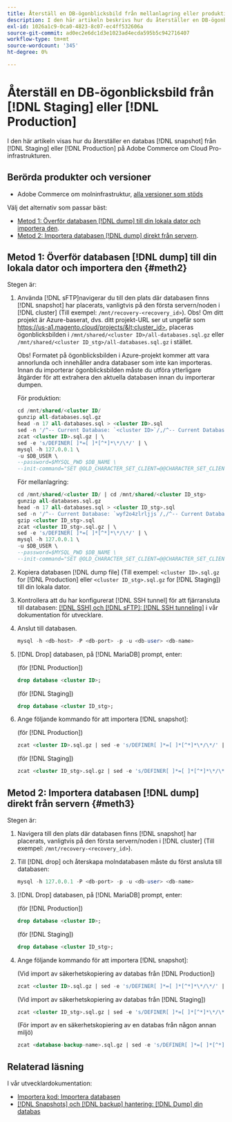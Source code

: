 ```yaml
---
title: Återställ en DB-ögonblicksbild från mellanlagring eller produktion
description: I den här artikeln beskrivs hur du återställer en DB-ögonblicksbild från Staging eller Production på Adobe Commerce i molninfrastrukturen.
exl-id: 1026a1c9-0ca0-4823-8c07-ec4ff532606a
source-git-commit: ad0ec2e6dc1d3e1023ad4ecda595b5c942716407
workflow-type: tm+mt
source-wordcount: '345'
ht-degree: 0%

---
```


# Återställ en DB-ögonblicksbild från [!DNL Staging] eller [!DNL Production]

I den här artikeln visas hur du återställer en databas [!DNL snapshot] från [!DNL Staging] eller [!DNL Production] på Adobe Commerce om Cloud Pro-infrastrukturen.

## Berörda produkter och versioner

* Adobe Commerce om molninfrastruktur, [alla versioner som stöds](https://magento.com/sites/default/files/magento-software-lifecycle-policy.pdf)

Välj det alternativ som passar bäst:

* [Metod 1: Överför databasen [!DNL dump] till din lokala dator och importera den](#meth2).
* [Metod 2: Importera databasen [!DNL dump] direkt från servern](#meth3).

## Metod 1: Överför databasen [!DNL dump] till din lokala dator och importera den {#meth2}

Stegen är:

1. Använda [!DNL sFTP]navigerar du till den plats där databasen finns [!DNL snapshot] har placerats, vanligtvis på den första servern/noden i [!DNL cluster] (Till exempel: `/mnt/recovery-<recovery_id>`). Obs! Om ditt projekt är Azure-baserat, dvs. ditt projekt-URL ser ut ungefär som https://us-a1.magento.cloud/projects/&lt;cluster_id>, placeras ögonblicksbilden i `/mnt/shared/<cluster ID>/all-databases.sql.gz` eller `/mnt/shared/<cluster ID_stg>/all-databases.sql.gz` i stället.

   Obs! Formatet på ögonblicksbilden i Azure-projekt kommer att vara annorlunda och innehåller andra databaser som inte kan importeras. Innan du importerar ögonblicksbilden måste du utföra ytterligare åtgärder för att extrahera den aktuella databasen innan du importerar dumpen.

   För produktion:

   ```sql
   cd /mnt/shared/<cluster ID/
   gunzip all-databases.sql.gz 
   head -n 17 all-databases.sql > <cluster ID>.sql 
   sed -n '/^-- Current Database: `<cluster ID>`/,/^-- Current Database: `/p' all-databases.sql >> <cluster ID>.sql gzip <cluster ID>.sql
   zcat <cluster ID>.sql.gz | \
   sed -e 's/DEFINER[ ]*=[ ]*[^*]*\*/\*/' | \
   mysql -h 127.0.0.1 \
   -u $DB_USER \
   --password=$MYSQL_PWD $DB_NAME \
   --init-command="SET @OLD_CHARACTER_SET_CLIENT=@@CHARACTER_SET_CLIENT ;SET @OLD_CHARACTER_SET_RESULTS=@@CHARACTER_SET_RESULTS ;SET @OLD_COLLATION_CONNECTION=@@COLLATION_CONNECTION ;SET NAMES utf8 ;SET @OLD_TIME_ZONE=@@TIME_ZONE ;SET TIME_ZONE='+00:00' ;SET @OLD_UNIQUE_CHECKS=@@UNIQUE_CHECKS, UNIQUE_CHECKS=0 ;SET @OLD_FOREIGN_KEY_CHECKS=@@FOREIGN_KEY_CHECKS, FOREIGN_KEY_CHECKS=0 ;SET @OLD_SQL_MODE=@@SQL_MODE, SQL_MODE='NO_AUTO_VALUE_ON_ZERO' ;SET @OLD_SQL_NOTES=@@SQL_NOTES, SQL_NOTES=0;"
   ```

   För mellanlagring:

   ```sql
   cd /mnt/shared/<cluster ID/ | cd /mnt/shared/<cluster ID_stg>
   gunzip all-databases.sql.gz 
   head -n 17 all-databases.sql > <cluster ID_stg>.sql
   sed -n '/^-- Current Database: `wyf2o4zlrljjs`/,/^-- Current Database: `/p' all-databases.sql >> <cluster ID_stg>.sql 
   gzip <cluster ID_stg>.sql  
   zcat <cluster ID_stg>.sql.gz | \
   sed -e 's/DEFINER[ ]*=[ ]*[^*]*\*/\*/' | \
   mysql -h 127.0.0.1 \
   -u $DB_USER \
   --password=$MYSQL_PWD $DB_NAME \
   --init-command="SET @OLD_CHARACTER_SET_CLIENT=@@CHARACTER_SET_CLIENT ;SET @OLD_CHARACTER_SET_RESULTS=@@CHARACTER_SET_RESULTS ;SET @OLD_COLLATION_CONNECTION=@@COLLATION_CONNECTION ;SET NAMES utf8 ;SET @OLD_TIME_ZONE=@@TIME_ZONE ;SET TIME_ZONE='+00:00' ;SET @OLD_UNIQUE_CHECKS=@@UNIQUE_CHECKS, UNIQUE_CHECKS=0 ;SET @OLD_FOREIGN_KEY_CHECKS=@@FOREIGN_KEY_CHECKS, FOREIGN_KEY_CHECKS=0 ;SET @OLD_SQL_MODE=@@SQL_MODE, SQL_MODE='NO_AUTO_VALUE_ON_ZERO' ;SET @OLD_SQL_NOTES=@@SQL_NOTES, SQL_NOTES=0;"
   ```

1. Kopiera databasen [!DNL dump file] (Till exempel: `<cluster ID>.sql.gz` for [!DNL Production] eller `<cluster ID_stg>.sql.gz` for [!DNL Staging]) till din lokala dator.
1. Kontrollera att du har konfigurerat [!DNL SSH tunnel] för att fjärransluta till databasen: [[!DNL SSH] och [!DNL sFTP]: [!DNL SSH tunneling]](https://devdocs.magento.com/cloud/env/environments-ssh.html#env-start-tunn) i vår dokumentation för utvecklare.
1. Anslut till databasen.

   ```sql
   mysql -h <db-host> -P <db-port> -p -u <db-user> <db-name>
   ```

1. [!DNL Drop] databasen, på [!DNL MariaDB] prompt, enter:

   (för [!DNL Production])

   ```sql
   drop database <cluster ID>;
   ```

   (för [!DNL Staging])

   ```sql
   drop database <cluster ID_stg>;
   ```

1. Ange följande kommando för att importera [!DNL snapshot]:

   (för [!DNL Production])

   ```sql
   zcat <cluster ID>.sql.gz | sed -e 's/DEFINER[ ]*=[ ]*[^*]*\*/\*/' | mysql -h 127.0.0.1 -P <db-port> -p -u   <db-user> <db-name>
   ```

   (för [!DNL Staging])

   ```sql
   zcat <cluster ID_stg>.sql.gz | sed -e 's/DEFINER[ ]*=[ ]*[^*]*\*/\*/' | mysql -h 127.0.0.1 -P <db-port> -p -u   <db-user> <db-name>
   ```

## Metod 2: Importera databasen [!DNL dump] direkt från servern {#meth3}

Stegen är:

1. Navigera till den plats där databasen finns [!DNL snapshot] har placerats, vanligtvis på den första servern/noden i [!DNL cluster] (Till exempel: `/mnt/recovery-<recovery_id>`).
1. Till [!DNL drop] och återskapa molndatabasen måste du först ansluta till databasen:

   ```sql
   mysql -h 127.0.0.1 -P <db-port> -p -u <db-user> <db-name>
   ```

1. [!DNL Drop] databasen, på [!DNL MariaDB] prompt, enter:

   (för [!DNL Production])

   ```sql
   drop database <cluster ID>;
   ```

   (för [!DNL Staging])

   ```sql
   drop database <cluster ID_stg>;
   ```

1. Ange följande kommando för att importera [!DNL snapshot]:

   (Vid import av säkerhetskopiering av databas från [!DNL Production])

   ```sql
   zcat <cluster ID>.sql.gz | sed -e 's/DEFINER[ ]*=[ ]*[^*]*\*/\*/' | mysql -h 127.0.0.1 -p -u <db-user> <db-name>
   ```

   (Vid import av säkerhetskopiering av databas från [!DNL Staging])

   ```sql
   zcat <cluster ID_stg>.sql.gz | sed -e 's/DEFINER[ ]*=[ ]*[^*]*\*/\*/' | mysql -h 127.0.0.1 -p -u <db-user> <db-name>
   ```

   (För import av en säkerhetskopiering av en databas från någon annan miljö)

   ```sql
   zcat <database-backup-name>.sql.gz | sed -e 's/DEFINER[ ]*=[ ]*[^*]*\*/\*/' | mysql -h 127.0.0.1 -p -u <db-user> <db-name>
   ```

## Relaterad läsning

I vår utvecklardokumentation:

* [Importera kod: Importera databasen](https://devdocs.magento.com/cloud/setup/first-time-setup-import-import.html#cloud-import-db)
* [[!DNL Snapshots] och [!DNL backup] hantering: [!DNL Dump] din databas](https://devdocs.magento.com/cloud/project/project-webint-snap.html#db-dump)
